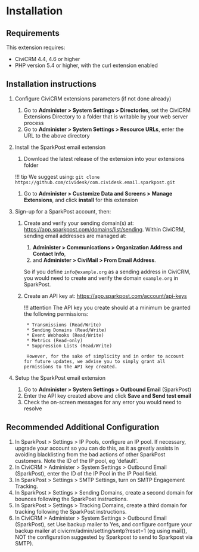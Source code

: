# Installation

## Requirements

This extension requires:

* CiviCRM 4.4, 4.6 or higher
* PHP version 5.4 or higher, with the curl extension enabled

## Installation instructions

1. Configure CiviCRM extensions parameters (if not done already)
    1. Go to **Administer > System Settings > Directories**, set the CiviCRM Extensions Directory to a folder that is writable by your web server process
    1. Go to **Administer > System Settings > Resource URLs**, enter the URL to the above directory

1. Install the SparkPost email extension
    1. Download the latest release of the extension into your extensions folder

    !!! tip
        We suggest using: `git clone https://github.com/cividesk/com.cividesk.email.sparkpost.git`

    1. Go to **Administer > Customize Data and Screens > Manage Extensions**, and click **install** for this extension

1. Sign-up for a SparkPost account, then:
    1. Create and verify your sending domain(s) at: https://app.sparkpost.com/domains/list/sending. Within CiviCRM, sending email addresses are managed at:
        1. **Administer > Communications > Organization Address and Contact Info**,
        1. and **Administer > CiviMail > From Email Address**.

        So if you define `info@example.org` as a sending address in CiviCRM, you would need to create and verify the domain `example.org` in SparkPost.

    1. Create an API key at: https://app.sparkpost.com/account/api-keys

        !!! attention
            The API key you create should at a minimum be granted the following permissions:

            * Transmissions (Read/Write)
            * Sending Domains (Read/Write)
            * Event Webhooks (Read/Write)
            * Metrics (Read-only)
            * Suppression Lists (Read/Write)

            However, for the sake of simplicity and in order to account for future updates, we advise you to simply grant all permissions to the API key created.

1. Setup the SparkPost email extension
    1. Go to **Administer > System Settings > Outbound Email** (SparkPost)
    1. Enter the API key created above and click **Save and Send test email**
    1. Check the on-screen messages for any error you would need to resolve
    
## Recommended Additional Configuration

1. In SparkPost > Settings > IP Pools, configure an IP pool. If necessary, upgrade your account so you can do this, as it as
greatly assists in avoiding blacklisting from the bad actions of other SparkPost customers. 
Note the ID of the IP pool, eg 'default'.
1. In CiviCRM > Administer > System Settings > Outbound Email (SparkPost), enter the ID of the IP Pool in the IP Pool field.
1. In SparkPost > Settings > SMTP Settings, turn on SMTP Engagement Tracking.
2. In SparkPost > Settings > Sending Domains, create a second domain for bounces following the SparkPost instructions.
3. In SparkPost > Settings > Tracking Domains, create a third domain for tracking following the SparkPost instructions.
1. In CiviCRM > Administer > System Settings > Outbound Email (SparkPost), set Use backup mailer to Yes, and configure confgure
your backup mailer at civicrm/admin/setting/smtp?reset=1 (eg using mail(), NOT the configuration suggested by Sparkpost to send to 
Sparkpost via SMTP).
